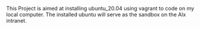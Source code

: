 This Project is aimed at installing ubuntu_20.04 using vagrant to code on my local computer. The installed ubuntu will serve as the sandbox on the Alx intranet.
